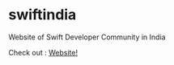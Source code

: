# swiftindia
Website of Swift Developer Community in India 


Check out : [Website!](https://aaalveee.github.io/swiftindia/) 
